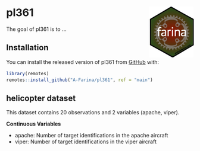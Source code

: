 
<!-- README.md is generated from README.Rmd. Please edit that file -->

# pl361 <img src='man/figures/logo.jpeg' align="right" height="138" />

<!-- badges: start -->
<!-- badges: end -->

The goal of pl361 is to …

## Installation

You can install the released version of pl361 from
[GitHub](https://github.com/A-Farina/pl361) with:

``` r
library(remotes)
remotes::install_github("A-Farina/pl361", ref = "main")
```

## helicopter dataset

This dataset contains 20 observations and 2 variables (apache, viper).

**Continuous Variables**

-   apache: Number of target identifications in the apache aircraft
-   viper: Number of target identifications in the viper aircraft
